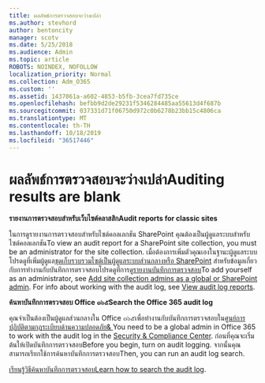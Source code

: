 ```yaml
---
title: ผลลัพธ์การตรวจสอบจะว่างเปล่า
ms.author: stevhord
author: bentoncity
manager: scotv
ms.date: 5/25/2018
ms.audience: Admin
ms.topic: article
ROBOTS: NOINDEX, NOFOLLOW
localization_priority: Normal
ms.collection: Adm_O365
ms.custom: ''
ms.assetid: 1437061a-a602-4853-b5fb-3cea7fd735ce
ms.openlocfilehash: befbb9d2de29231f5346284485aa55613d4f687b
ms.sourcegitcommit: 037331d71f06750d972c0b6278b23bb15c4806ca
ms.translationtype: MT
ms.contentlocale: th-TH
ms.lasthandoff: 10/18/2019
ms.locfileid: "36517446"
---
```

# <a name="auditing-results-are-blank"></a><span data-ttu-id="5c7fe-102">ผลลัพธ์การตรวจสอบจะว่างเปล่า</span><span class="sxs-lookup"><span data-stu-id="5c7fe-102">Auditing results are blank</span></span>

 <span data-ttu-id="5c7fe-103">**รายงานการตรวจสอบสำหรับเว็บไซต์คลาสสิก**</span><span class="sxs-lookup"><span data-stu-id="5c7fe-103">**Audit reports for classic sites**</span></span>
  
<span data-ttu-id="5c7fe-104">ในการดูรายงานการตรวจสอบสำหรับไซต์คอลเลกชัน SharePoint คุณต้องเป็นผู้ดูแลระบบสำหรับไซต์คอลเลกชัน</span><span class="sxs-lookup"><span data-stu-id="5c7fe-104">To view an audit report for a SharePoint site collection, you must be an administrator for the site collection.</span></span> <span data-ttu-id="5c7fe-105">เมื่อต้องการเพิ่มตัวคุณเองในฐานะผู้ดูแลระบบโปรดดูที่เพิ่มผู้ดูแล[ชุดเก็บรวบรวมไซต์เป็นผู้ดูแลระบบส่วนกลางหรือ SharePoint](https://go.microsoft.com/fwlink/?linkid=869390) สำหรับข้อมูลเกี่ยวกับการทำงานกับบันทึกการตรวจสอบโปรดดูที่การ[ดูรายงานบันทึกการตรวจสอบ](https://go.microsoft.com/fwlink/?linkid=395237)</span><span class="sxs-lookup"><span data-stu-id="5c7fe-105">To add yourself as an administrator, see [Add site collection admins as a global or SharePoint admin](https://go.microsoft.com/fwlink/?linkid=869390). For info about working with the audit log, see [View audit log reports](https://go.microsoft.com/fwlink/?linkid=395237).</span></span> 
  
 <span data-ttu-id="5c7fe-106">**ค้นหาบันทึกการตรวจสอบ Office ๓๖๕**</span><span class="sxs-lookup"><span data-stu-id="5c7fe-106">**Search the Office 365 audit log**</span></span>
  
<span data-ttu-id="5c7fe-107">คุณจำเป็นต้องเป็นผู้ดูแลส่วนกลางใน Office ๓๖๕เพื่อทำงานกับบันทึกการตรวจสอบใน[ศูนย์การปฏิบัติตามกฎระเบียบด้านความปลอดภัย&amp; ](https://protection.office.com)</span><span class="sxs-lookup"><span data-stu-id="5c7fe-107">You need to be a global admin in Office 365 to work with the audit log in the [Security &amp; Compliance Center](https://protection.office.com).</span></span> <span data-ttu-id="5c7fe-108">ก่อนที่คุณจะเริ่มต้นให้เปิดบันทึกการตรวจสอบ</span><span class="sxs-lookup"><span data-stu-id="5c7fe-108">Before you begin, turn on audit logging.</span></span> <span data-ttu-id="5c7fe-109">จากนั้นคุณสามารถเรียกใช้การค้นหาบันทึกการตรวจสอบ</span><span class="sxs-lookup"><span data-stu-id="5c7fe-109">Then, you can run an audit log search.</span></span> 
  
<span data-ttu-id="5c7fe-110">[เรียนรู้วิธีค้นหาบันทึกการตรวจสอบ](https://go.microsoft.com/fwlink/?linkid=708432)</span><span class="sxs-lookup"><span data-stu-id="5c7fe-110">[Learn how to search the audit log](https://go.microsoft.com/fwlink/?linkid=708432).</span></span>
  

